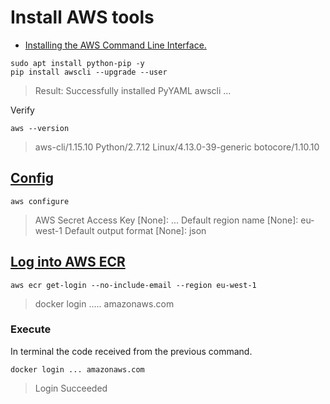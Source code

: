 # Install AWS tools

* [Installing the AWS Command Line Interface.](https://docs.aws.amazon.com/cli/latest/userguide/installing.html)


```shell
sudo apt install python-pip -y
pip install awscli --upgrade --user
```
> Result: Successfully installed PyYAML awscli ...

Verify

```shell
aws --version
```

> aws-cli/1.15.10 Python/2.7.12 Linux/4.13.0-39-generic botocore/1.10.10

## [Config](https://docs.aws.amazon.com/cli/latest/userguide/cli-chap-getting-started.html)

```shell
aws configure
```

> AWS Secret Access Key [None]: ...
> Default region name [None]: eu-west-1
> Default output format [None]: json

## [Log into AWS ECR](https://docs.aws.amazon.com/AmazonECR/latest/userguide/ECR_AWSCLI.html)

```shell
aws ecr get-login --no-include-email --region eu-west-1
```

> docker login ..... amazonaws.com


### Execute
In terminal the code received from the previous command.

```shell
docker login ... amazonaws.com
```

> Login Succeeded
